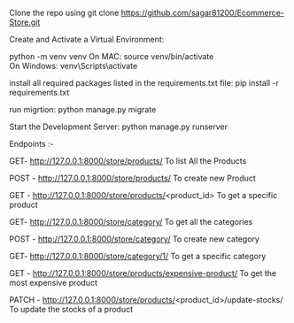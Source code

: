 Clone the repo using 
git clone https://github.com/sagar81200/Ecommerce-Store.git

Create and Activate a Virtual Environment:

python -m venv venv
On MAC: source venv/bin/activate  
On Windows: venv\Scripts\activate

install all required packages listed in the requirements.txt file:
pip install -r requirements.txt

run migrtion:
python manage.py migrate

Start the Development Server:
python manage.py runserver


Endpoints :-

GET- http://127.0.0.1:8000/store/products/
To list All the Products

POST - http://127.0.0.1:8000/store/products/
To create new Product

GET - http://127.0.0.1:8000/store/products/<product_id>
To get a specific product

GET- http://127.0.0.1:8000/store/category/
To get all the categories

POST - http://127.0.0.1:8000/store/category/
To create new category 

GET- http://127.0.0.1:8000/store/category/1/
To get a specific category

GET - http://127.0.0.1:8000/store/products/expensive-product/
To get the most expensive product

PATCH - http://127.0.0.1:8000/store/products/<product_id>/update-stocks/
To update the stocks of a product

